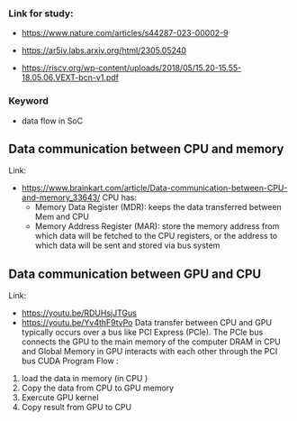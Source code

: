 ### Link for study: 
- https://www.nature.com/articles/s44287-023-00002-9
- https://ar5iv.labs.arxiv.org/html/2305.05240

- https://riscv.org/wp-content/uploads/2018/05/15.20-15.55-18.05.06.VEXT-bcn-v1.pdf
### Keyword
- data flow in SoC
  
## Data communication between CPU and memory
Link:
- https://www.brainkart.com/article/Data-communication-between-CPU-and-memory_33643/
CPU has:
  - Memory Data Register (MDR): keeps the data transferred between Mem and CPU
  - Memory Address Register (MAR): store the memory address from which data will be fetched to the CPU registers, or the address to which data will be sent and stored via bus system
## Data communication between GPU and CPU
Link:
- https://youtu.be/RDUHsjJTGus
- https://youtu.be/Yv4thF9tvPo
Data transfer between CPU and GPU typically occurs over a bus like PCI Express (PCle). The PCle bus connects the GPU to the main memory of the computer
DRAM in CPU and Global Memory in GPU interacts with each other through the PCI bus
CUDA Program Flow : 
1. load the data in memory (in CPU )
2. Copy the data from CPU to GPU memory
3. Exercute GPU kernel
4. Copy result from GPU to CPU